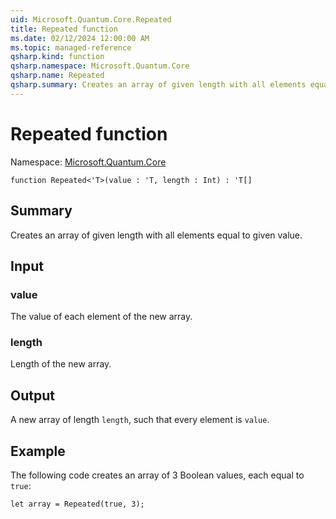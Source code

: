 ```yaml
---
uid: Microsoft.Quantum.Core.Repeated
title: Repeated function
ms.date: 02/12/2024 12:00:00 AM
ms.topic: managed-reference
qsharp.kind: function
qsharp.namespace: Microsoft.Quantum.Core
qsharp.name: Repeated
qsharp.summary: Creates an array of given length with all elements equal to given value.
---
```


# Repeated function

Namespace: [Microsoft.Quantum.Core](xref:Microsoft.Quantum.Core)

```qsharp
function Repeated<'T>(value : 'T, length : Int) : 'T[]
```

## Summary
Creates an array of given length with all elements equal to given value.

## Input
### value
The value of each element of the new array.
### length
Length of the new array.

## Output
A new array of length `length`, such that every element is `value`.

## Example
The following code creates an array of 3 Boolean values, each equal to `true`:
```qsharp
let array = Repeated(true, 3);
```
